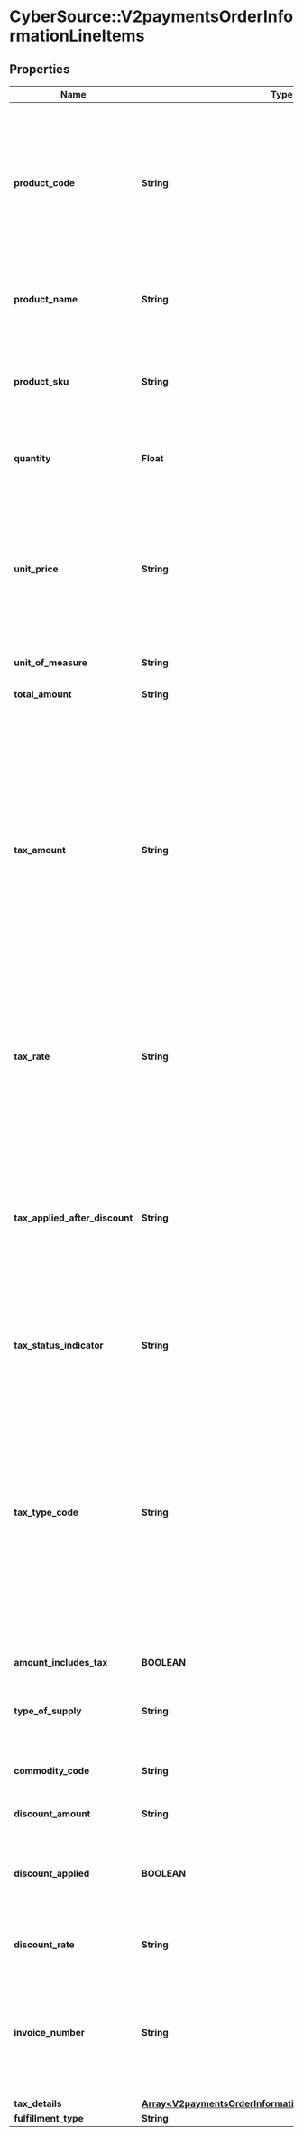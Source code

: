 # CyberSource::V2paymentsOrderInformationLineItems

## Properties
Name | Type | Description | Notes
------------ | ------------- | ------------- | -------------
**product_code** | **String** | Type of product. This value is used to determine the category that the product is in: electronic, handling, physical, service, or shipping. The default value is **default**.  For a payment, when you set this field to a value other than default or any of the values related to shipping and handling, below fields _quantity_, _productName_, and _productSKU_ are required.  | [optional] 
**product_name** | **String** | For PAYMENT and CAPTURE API, this field is required when above _productCode_ is not **default** or one of the values related to shipping and handling.  | [optional] 
**product_sku** | **String** | Identification code for the product. For PAYMENT and CAPTURE API, this field is required when above _productCode_ is not **default** or one of the values related to shipping and/or handling.  | [optional] 
**quantity** | **Float** | For a payment or capture, this field is required when _productCode_ is not **default** or one of the values related to shipping and handling.  | [optional] 
**unit_price** | **String** | Per-item price of the product. This value cannot be negative. You can include a decimal point (.), but you cannot include any other special characters. CyberSource truncates the amount to the correct number of decimal places.  For processor-specific information, see the amount field in [Credit Card Services Using the SCMP API.](http://apps.cybersource.com/library/documentation/dev_guides/CC_Svcs_SCMP_API/html)  | [optional] 
**unit_of_measure** | **String** | Unit of measure, or unit of measure code, for the item.  | [optional] 
**total_amount** | **String** | Total amount for the item. Normally calculated as the unit price x quantity.  | [optional] 
**tax_amount** | **String** | Total tax to apply to the product. This value cannot be negative. The tax amount and the offer amount must be in the same currency. The tax amount field is additive.  The following example uses a two-exponent currency such as USD:   1. You include each line item in your request.  ..- 1st line item has amount&#x3D;10.00, quantity&#x3D;1, and taxAmount&#x3D;0.80  ..- 2nd line item has amount&#x3D;20.00, quantity&#x3D;1, and taxAmount&#x3D;1.60  2. The total amount authorized will be 32.40, not 30.00 with 2.40 of tax included.  This field is frequently used for Level II and Level III transactions.  | [optional] 
**tax_rate** | **String** | Tax rate applied to the item. See \&quot;Numbered Elements,\&quot; page 14.  Visa: Valid range is 0.01 to 0.99 (1% to 99%, with only whole percentage values accepted; values with additional decimal places will be truncated).  Mastercard: Valid range is 0.00001 to 0.99999 (0.001% to 99.999%).  | [optional] 
**tax_applied_after_discount** | **String** | Flag to indicate how you handle discount at the line item level.   - 0: no line level discount provided  - 1: tax was calculated on the post-discount line item total  - 2: tax was calculated on the pre-discount line item total  &#x60;Note&#x60; Visa will inset 0 (zero) if an invalid value is included in this field.  This field relates to the value in the _lineItems[].discountAmount_ field.  | [optional] 
**tax_status_indicator** | **String** | Flag to indicate whether tax is exempted or not included.   - 0: tax not included  - 1: tax included  - 2: transaction is not subject to tax  | [optional] 
**tax_type_code** | **String** | Type of tax being applied to the item. Possible values:  Below values are used by **RBS WorldPay Atlanta**, **FDC Nashville Global**, **Litle**   - 0000: unknown tax type  - 0001: federal/national sales tax  - 0002: state sales tax  - 0003: city sales tax  - 0004: local sales tax  - 0005: municipal sales tax  - 0006: other tax  - 0010: value-added tax  - 0011: goods and services tax  - 0012: provincial sales tax  - 0013: harmonized sales tax  - 0014: Quebec sales tax (QST)  - 0020: room tax  - 0021: occupancy tax  - 0022: energy tax  - Blank: Tax not supported on line item.  | [optional] 
**amount_includes_tax** | **BOOLEAN** | Flag that indicates whether the tax amount is included in the Line Item Total.  | [optional] 
**type_of_supply** | **String** | Flag to indicate whether the purchase is categorized as goods or services. Possible values:   - 00: goods  - 01: services  | [optional] 
**commodity_code** | **String** | Commodity code or International description code used to classify the item. Contact your acquirer for a list of codes.  | [optional] 
**discount_amount** | **String** | Discount applied to the item. | [optional] 
**discount_applied** | **BOOLEAN** | Flag that indicates whether the amount is discounted.  If you do not provide a value but you set Discount Amount to a value greater than zero, then CyberSource sets this field to **true**.  | [optional] 
**discount_rate** | **String** | Rate the item is discounted. Maximum of 2 decimal places.  Example 5.25 (&#x3D;5.25%)  | [optional] 
**invoice_number** | **String** | Field to support an invoice number for a transaction. You must specify the number of line items that will include an invoice number. By default, the first line item will include an invoice number field. The invoice number field can be included for up to 10 line items.  | [optional] 
**tax_details** | [**Array&lt;V2paymentsOrderInformationAmountDetailsTaxDetails&gt;**](V2paymentsOrderInformationAmountDetailsTaxDetails.md) |  | [optional] 
**fulfillment_type** | **String** | TODO | [optional] 


